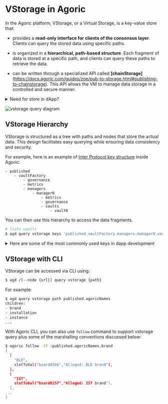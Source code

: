 # VStorage in Agoric

In the Agoric platform, VStorage, or a Virtual Storage, is a key-value store that:

- provides a **read-only interface for clients of the consensus layer**. Clients can query the stored data using specific paths.

- is organized in a **hierarchical, path-based structure**. Each fragment of data is stored at a specific path, and clients can query these paths to retrieve the data.

- can be written through a specialized API called **[chainStorage]**(https://docs.agoric.com/guides/zoe/pub-to-storage.html#publishing-to-chainstorage). This API allows the VM to manage data storage in a controlled and secure manner.

<!-- Extracted from the data examples -->
<!-- https://github.com/Agoric/agoric-sdk/tree/003f0c2232815a8d64a3f9a5b05521a10160ce34/golang/cosmos/x/vstorage#readme -->
<!-- https://github.com/Agoric/agoric-sdk/tree/agoric-upgrade-13/packages/inter-protocol#reading-data-off-chain -->

<details>
<summary> Need for store in dApp? </summary>
In a dApp, VStorage can be used for:

- to store crucial state and configuration data, making it accessible for clients inside the consensus layer.
- to read the current state of smart contracts.

</details>

![vstorage query diagram](./assets/vstorage-brand-q.svg)

## VStorage Hierarchy

VStorage is structured as a tree with paths and nodes that store the actual data. This design facilitates easy querying while ensuring data consistency and security.

For example, here is an example of [Inter Protocol key structure](https://github.com/Agoric/agoric-sdk/tree/agoric-upgrade-13/packages/inter-protocol#reading-data-off-chain) inside Agoric:

```
- published
    - vaultFactory
        - governance
        - metrics
        - managers
            - manager0
                - metrics
                - governance
                - vaults
                    - vault0
```

You can then use this hierarchy to access the data fragments.
```sh
# lists vaults
$ agd query vstorage keys 'published.vaultFactory.managers.manager0.vaults'
```

<!-- Should be pushed to the end of document to ensure that this block is not too much data -->
<details>
<summary>Here are some of the most commonly used keys in dapp development</summary>

- **Top level keys**: The `published` and `bundles` keys are the most relevant to dapp development.

```js
{
    activityhash: 'historical',
    beansOwing: 'swingset execution fee accounting',
    bundles: 'MsgInstallBundle outcome',
    egress: 'reserved for future use',
    highPrioritySenders: 'a priority mechanism',
    mailbox: 'reserved for future use',
    published: 'for the chainStorage API; see below',
}
```

- **published.\* keys**: The following keys appear under `published`.

```js
{
    agoricNames: 'name service controlled by chain governance',
    auction: 'see Inter Protocol',
    boardAux: 'auxiliary data for brands etc. keyed by boardId (since #49 2023-09-21)',
    committees: 'see Inter Protocol',
    crabble: 'reserved by chain governance proposal #64 decided 2023-12-18',
    kread: 'reserved by chain governance proposal #53 decided 2023-10-01',
    priceFeed: 'see Inter Protocol',
    provisionPool: 'provideds initial IST during smart wallet provisioning',
    psm: 'see Inter Protocol',
    reserve: 'see Inter Protocol',
    vaultFactory: 'see Inter Protocol',
    wallet: 'smart wallet status',
}
```

- **agoricNames hubs**: agoricNames contains several other NameHubs.
See also [agoricNames](https://docs.agoric.com/guides/integration/name-services.html#agoricnames-agoricnamesadmin-well-known-names).

```js
[
    'brand',
    'installation',
    'instance', 
    'issuer', 
    'oracleBrand', 
    'vbankAsset'
]
```
</details>

## VStorage with CLI
VStorage can be accessed via CLI using:

```sh
$ agd /[--node {url}] query vstorage {path}
```

For example:
```sh
$ agd query vstorage path published.agoricNames
children:
- brand
- installation
- instance
...
```

With Agoric CLI, you can also use `follow` command to support vstorage query plus some of the marshalling conventions discussed below:
```sh
$ agoric follow -lF :published.agoricNames.brand
[
  [
    "BLD",
    slotToVal("board0566","Alleged: BLD brand"),
  ],
  [
    "IST",
    slotToVal("board0257","Alleged: IST brand"),
  ],
...
]
```
